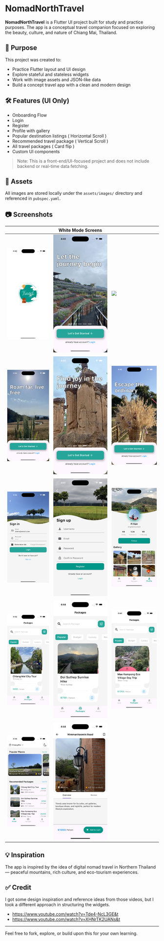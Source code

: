 # NomadNorthTravel

**NomadNorthTravel** is a Flutter UI project built for study and practice purposes. The app is a conceptual travel companion focused on exploring the beauty, culture, and nature of Chiang Mai, Thailand.

## 📌 Purpose

This project was created to:

- Practice Flutter layout and UI design
- Explore stateful and stateless widgets
- Work with image assets and JSON-like data
- Build a concept travel app with a clean and modern design

## 🛠️ Features (UI Only)
- Onboarding Flow
- Login
- Register 
- Profile with gallery
- Popular destination listings ( Horizontal Scroll )
- Recommended travel package ( Vertical Scroll )
- All travel packages ( Card flip )
- Custom UI components



> Note: This is a front-end/UI-focused project and does not include backend or real-time data fetching.

## 📁 Assets

All images are stored locally under the `assets/images/` directory and referenced in `pubspec.yaml`.

## 📷 Screenshots
|  | White Mode Screens  |  |
|----------|----------|----------|
| ![](assets/screenshots/w1.png) | ![](assets/screenshots/w2.png) | ![](assets/screenshots/w3.png) |
|  |  |  |
| ![](assets/screenshots/w4.png) | ![](assets/screenshots/w5.png) | ![](assets/screenshots/w6.png) |
|  |  |  |
| ![](assets/screenshots/w7.png) | ![](assets/screenshots/w8.png) | ![](assets/screenshots/w9.png) |
|  |  |  |
| ![](assets/screenshots/w10.png) | ![](assets/screenshots/w11.png) | ![](assets/screenshots/w12.png) |
|  |  |  |
| ![](assets/screenshots/w13.png) | ![](assets/screenshots/w14.png) |  |![](assets/screenshots/w14.png) |




## 💡 Inspiration

The app is inspired by the idea of digital nomad travel in Northern Thailand — peaceful mountains, rich culture, and eco-tourism experiences.

## ✅ Credit
I got some design inspiration and reference ideas from those videos, but I took a different approach in structuring the widgets.
- https://www.youtube.com/watch?v=Tde4-NcL3GE&t
- https://www.youtube.com/watch?v=XHNrTK2UANs&t


---

Feel free to fork, explore, or build upon this for your own learning.
